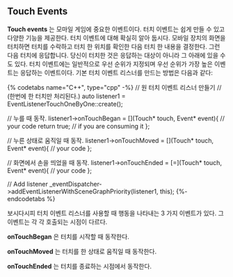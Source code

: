 ## Touch Events
__Touch events__ 는 모마일 게임에 중요한 이벤트이다. 터치 이벤트는 쉽게 만들 수 있고 다양한 기능을 제공한다. 터치 이벤트에 대해 확실히 알아 둡시다. 모바일 장치의 화면을 터치하면 터치를 수락하고 터치 한 위치를 확인한 다음 터치 한 내용을 결정한다. 그런 다음 터치에 응답합니다. 당신이 터치한 것은 응답하는 대상이 아니라 그 아래에 있을 수도 있다. 터치 이벤트에는 일반적으로 우선 순위가 지정되며 우선 순위가 가장 높은 이벤트는 응답하는 이벤트이다. 기본 터치 이벤트 리스너를 만드는 방법은 다음과 같다:

{% codetabs name="C++", type="cpp" -%}
//  원 터치 이벤트 리스너 만들기
// (한번에 한 터치만 처리된다.)
auto listener1 = EventListenerTouchOneByOne::create();

// 누를 때 동작.
listener1->onTouchBegan = [](Touch* touch, Event* event){
    // your code
    return true; // if you are consuming it
};

// 누른 상태로 움직일 때 동작.
listener1->onTouchMoved = [](Touch* touch, Event* event){
    // your code
};

// 화면에서 손을 띄었을 때 동작.
listener1->onTouchEnded = [=](Touch* touch, Event* event){
    // your code
};

// Add listener
_eventDispatcher->addEventListenerWithSceneGraphPriority(listener1, this);
{%- endcodetabs %}

보시다시피 터치 이벤트 리스너를 사용할 때 행동을 나타내는 3 가지 이벤트가 있다. 그 이벤트는 각 각 호출되는 시점이 다르다.

__onTouchBegan__ 은 터치를 시작할 때 동작한다.

__onTouchMoved__ 는 터치를 한 상태로 움직일 때 동작한다.

__onTouchEnded__ 는 터치를 종료하는 시점에서 동작한다.